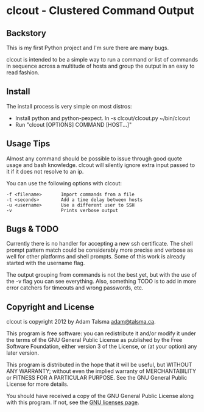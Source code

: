 clcout - Clustered Command Output
=================================

Backstory
---------

This is my first Python project and I'm sure there are many bugs.

clcout is intended to be a simple way to run a command or list of 
commands in sequence across a multitude of hosts and group the
output in an easy to read fashion.

Install
-------

The install process is very simple on most distros:

- Install python and python-pexpect.
 ln -s clcout/clcout.py ~/bin/clcout
- Run "clcout [OPTIONS] COMMAND [HOST...]"

Usage Tips
----------

Almost any command should be possible to issue through good quote
usage and bash knowledge. clcout will silently ignore extra input
passed to it if it does not resolve to an ip.

You can use the following options with clcout:
	
	-f <filename>		Import commands from a file
	-t <seconds>		Add a time delay between hosts
	-u <username>		Use a different user to SSH
	-v					Prints verbose output

Bugs & TODO
-----------

Currently there is no handler for accepting a new ssh certificate.
The shell prompt pattern match could be considerably more precise 
and verbose as well for other platforms and shell prompts. Some of
this work is already started with the username flag.

The output grouping from commands is not the best yet, but with the use of
the -v flag you can see everything.  Also, something TODO is to add in more
error catchers for timeouts and wrong passwords, etc.

Copyright and License
---------------------

clcout is copyright 2012 by Adam Talsma <adam@talsma.ca>.

This program is free software: you can redistribute it and/or modify
it under the terms of the GNU General Public License as published by
the Free Software Foundation, either version 3 of the License, or
(at your option) any later version.

This program is distributed in the hope that it will be useful,
but WITHOUT ANY WARRANTY; without even the implied warranty of
MERCHANTABILITY or FITNESS FOR A PARTICULAR PURPOSE.  See the
GNU General Public License for more details.

You should have received a copy of the GNU General Public License
along with this program.  If not, see the
[GNU licenses page](http://www.gnu.org/licenses/).
